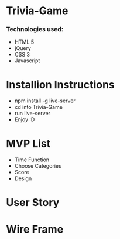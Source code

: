# Trivia-Game

### Technologies used:
- HTML 5
- jQuery
- CSS 3
- Javascript
# Installion Instructions

- npm install -g live-server
- cd into Trivia-Game
- run live-server
- Enjoy :D

# MVP List
- Time Function
- Choose Categories
- Score
- Design

# User Story

# Wire Frame